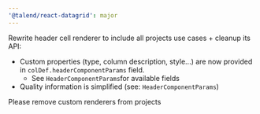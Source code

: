 ```yaml
---
'@talend/react-datagrid': major
---
```


Rewrite header cell renderer to include all projects use cases + cleanup its API:
- Custom properties (type, column description, style...) are now provided in `colDef.headerComponentParams` field.
  - See `HeaderComponentParams`for available fields
- Quality information is simplified (see: `HeaderComponentParams`)

Please remove custom renderers from projects
